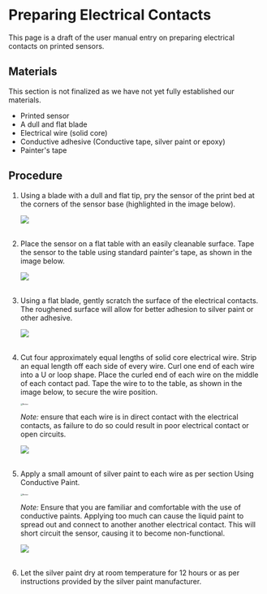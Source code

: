 # Preparing Electrical Contacts #

This page is a draft of the user manual entry on preparing electrical contacts on printed sensors.

## Materials ##

This section is not finalized as we have not yet fully established our materials.

- Printed sensor
- A dull and flat blade
- Electrical wire (solid core)
- Conductive adhesive (Conductive tape, silver paint or epoxy)
- Painter's tape

## Procedure ##

1. Using a blade with a dull and flat tip, pry the sensor of the print bed at the corners of the sensor base (highlighted in the image below).
   
   ![](https://raw.githubusercontent.com/keeganmjgreen/3D-Printed-Sensors-Manual-Demo/main/img/CantileverOnPrintBedAnnotated.png) \
   ​
   
2. Place the sensor on a flat table with an easily cleanable surface. Tape the sensor to the table using standard painter's tape, as shown in the image below.  
   
   ![](https://raw.githubusercontent.com/keeganmjgreen/3D-Printed-Sensors-Manual-Demo/main/img/Cantilever-Taped-Down.jpg) \
   ​
   
3. Using a flat blade, gently scratch the surface of the electrical contacts. The roughened surface will allow for better adhesion to silver paint or other adhesive.
   
   ![](https://raw.githubusercontent.com/keeganmjgreen/3D-Printed-Sensors-Manual-Demo/main/img/Cantilever-Roughened.jpg) \
   ​
   
4. Cut four approximately equal lengths of solid core electrical wire. Strip an equal length off each side of every wire. Curl one end of each wire into a U or loop shape. Place the curled end of each wire on the middle of each contact pad. Tape the wire to to the table, as shown in the image below, to secure the wire position.
   
   <img src="https://raw.githubusercontent.com/keeganmjgreen/3D-Printed-Sensors-Manual-Demo/main/img/ANSI_Notice_Header_-_1998.svg" alt="Notice" style="zoom:25%;" />
   
   *Note:* ensure that each wire is in direct contact with the electrical contacts, as failure to do so could result in poor electrical contact or open circuits.
   
   ![](https://raw.githubusercontent.com/keeganmjgreen/3D-Printed-Sensors-Manual-Demo/main/img/Wire-Placement.png) \
   ​
   
5. Apply a small amount of silver paint to each wire as per section Using Conductive Paint.
   
   <img src="https://raw.githubusercontent.com/keeganmjgreen/3D-Printed-Sensors-Manual-Demo/main/img/ANSI_Notice_Header_-_1998.svg" alt="Notice" style="zoom:25%;" />
   
   *Note:* Ensure that you are familiar and comfortable with the use of conductive paints. Applying too much can cause the liquid paint to spread out and connect to another another electrical contact. This will short circuit the sensor, causing it to become non-functional.
   
   ![](https://raw.githubusercontent.com/keeganmjgreen/3D-Printed-Sensors-Manual-Demo/main/img/Finished-Cantilever.jpg) \
   ​
   
6. Let the silver paint dry at room temperature for 12 hours or as per instructions provided by the silver paint manufacturer.
